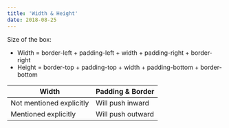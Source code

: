 ```yaml
---
title: 'Width & Height'
date: 2018-08-25
---
```


Size of the box:
- Width = border-left + padding-left + width + padding-right + border-right
- Height = border-top + padding-top + width + padding-bottom + border-bottom

| Width | Padding & Border |
|---|---|
| Not mentioned explicitly | Will push inward |
| Mentioned explicitly | Will push outward |
